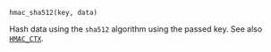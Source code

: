 ```
hmac_sha512(key, data)
```

Hash data using the `sha512` algorithm using the passed key. See also [`HMAC_CTX`](@ref).
